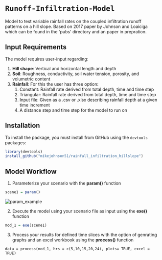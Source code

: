 `Runoff-Infiltration-Model`
================
Model to test variable rainfall rates on the coupled infiltration runoff patterns on a hill slope. Based on 2017 paper by Johnson and Loaiciga which can be found in the 'pubs' directory and an paper in prepration.

## Input Requirements
The model requires user-input  regarding:
 1) **Hill shape**: Vertical and horizontal length and depth
 2) **Soil**: Roughness, conductivity, soil water tension, porosity, and volumetric content
 3) **Rainfall**: For this the user has three option:
    1. Constant: Rainfall rate derived from total depth, time and time step
    2. Triangular: Rainfall rate derived from total depth, time and time step
    3. Input file: Given as a .csv or .xlsx describing rainfall depth at a given time increment
    4. A distance step and time step for the model to run on
    
    
## Installation

To install the  package, you must install from GitHub using the `devtools` packages:

```r
library(devtools)
install_github("mikejohnson51/rainfall_infiltration_hillslope")
```

## Model Workflow

1) Parameterize your scenario with the **param()** function

```r
scene1 = param()
```
     
![param_example](https://github.com/mikejohnson51/Rainfall_Infiltration_hillslope/blob/master/imgs/param_ex.png)

2) Execute the model using your scenario file as input using the **exe()** function

```r
mod_1 = exe(scene1)
```

3) Process your results for defined time slices with the option of genrating graphs and an excel workbook using the **process()** function

```
data = process(mod_1, hrs = c(5,10,15,20,24), plots= TRUE, excel = TRUE)
```


